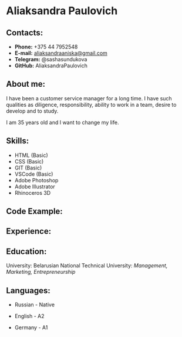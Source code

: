 # Aliaksandra Paulovich
## Contacts:
* __Phone:__  +375 44 7952548
* __E-mail:__ aliaksandraaniska@gmail.com
* __Telegram:__ @sashasundukova
* __GitHub:__ AliaksandraPaulovich

## About me:
I have been a customer service manager for a long time. I have such qualities as diligence, responsibility, ability to work in a team, desire to develop and
to study.

I am 35 years old and I want to change my life.

## Skills: 

* HTML (Basic)
* CSS (Basic)
* GIT (Basic)
* VSCode (Basic)
* Adobe Photoshop
* Adobe Illustrator
* Rhinoceros 3D

## Code Example:


## Experience:

## Education:
University: Belarusian National Technical University: _Management, Marketing, Entrepreneurship_

## Languages:
* Russian - Native

* English - A2

* Germany - A1
